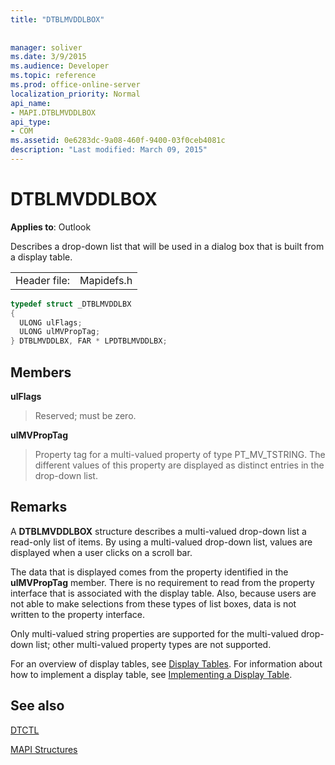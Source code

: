 ```yaml
---
title: "DTBLMVDDLBOX"
 
 
manager: soliver
ms.date: 3/9/2015
ms.audience: Developer
ms.topic: reference
ms.prod: office-online-server
localization_priority: Normal
api_name:
- MAPI.DTBLMVDDLBOX
api_type:
- COM
ms.assetid: 0e6283dc-9a08-460f-9400-03f0ceb4081c
description: "Last modified: March 09, 2015"
---
```


# DTBLMVDDLBOX

  
  
**Applies to**: Outlook 
  
Describes a drop-down list that will be used in a dialog box that is built from a display table.
  
|||
|:-----|:-----|
|Header file:  <br/> |Mapidefs.h  <br/> |
   
```cpp
typedef struct _DTBLMVDDLBX
{
  ULONG ulFlags;
  ULONG ulMVPropTag;
} DTBLMVDDLBX, FAR * LPDTBLMVDDLBX;

```

## Members

 **ulFlags**
  
> Reserved; must be zero.
    
 **ulMVPropTag**
  
> Property tag for a multi-valued property of type PT_MV_TSTRING. The different values of this property are displayed as distinct entries in the drop-down list.
    
## Remarks

A **DTBLMVDDLBOX** structure describes a multi-valued drop-down list a read-only list of items. By using a multi-valued drop-down list, values are displayed when a user clicks on a scroll bar. 
  
The data that is displayed comes from the property identified in the **ulMVPropTag** member. There is no requirement to read from the property interface that is associated with the display table. Also, because users are not able to make selections from these types of list boxes, data is not written to the property interface. 
  
Only multi-valued string properties are supported for the multi-valued drop-down list; other multi-valued property types are not supported. 
  
For an overview of display tables, see [Display Tables](display-tables.md). For information about how to implement a display table, see [Implementing a Display Table](display-table-implementation.md).
  
## See also



[DTCTL](dtctl.md)


[MAPI Structures](mapi-structures.md)

